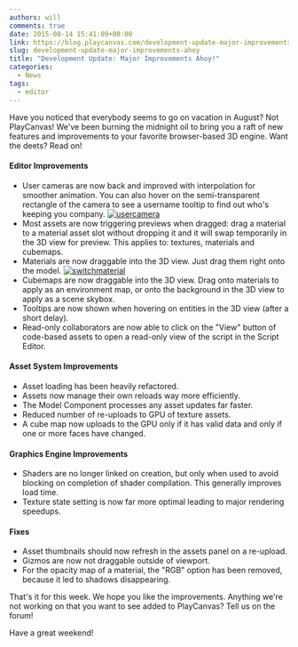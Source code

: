 ```yaml
---
authors: will
comments: true
date: 2015-08-14 15:41:09+00:00
link: https://blog.playcanvas.com/development-update-major-improvements-ahoy/
slug: development-update-major-improvements-ahoy
title: "Development Update: Major Improvements Ahoy!"
categories:
  - News
tags:
  - editor
---
```


Have you noticed that everybody seems to go on vacation in August? Not PlayCanvas! We've been burning the midnight oil to bring you a raft of new features and improvements to your favorite browser-based 3D engine. Want the deets? Read on!

#### Editor Improvements

- User cameras are now back and improved with interpolation for smoother animation. You can also hover on the semi-transparent rectangle of the camera to see a username tooltip to find out who's keeping you company.
  [![usercamera](/img/usercamera.gif)](/img/usercamera.gif)
- Most assets are now triggering previews when dragged: drag a material to a material asset slot without dropping it and it will swap temporarily in the 3D view for preview. This applies to: textures, materials and cubemaps.
- Materials are now draggable into the 3D view. Just drag them right onto the model.
  [![switchmaterial](/img/switchmaterial.gif)](/img/switchmaterial.gif)
- Cubemaps are now draggable into the 3D view. Drag onto materials to apply as an environment map, or onto the background in the 3D view to apply as a scene skybox.
- Tooltips are now shown when hovering on entities in the 3D view (after a short delay).
- Read-only collaborators are now able to click on the "View" button of code-based assets to open a read-only view of the script in the Script Editor.

#### Asset System Improvements

- Asset loading has been heavily refactored.
- Assets now manage their own reloads way more efficiently.
- The Model Component processes any asset updates far faster.
- Reduced number of re-uploads to GPU of texture assets.
- A cube map now uploads to the GPU only if it has valid data and only if one or more faces have changed.

#### Graphics Engine Improvements

- Shaders are no longer linked on creation, but only when used to avoid blocking on completion of shader compilation. This generally improves load time.
- Texture state setting is now far more optimal leading to major rendering speedups.

#### Fixes

- Asset thumbnails should now refresh in the assets panel on a re-upload.
- Gizmos are now not draggable outside of viewport.
- For the opacity map of a material, the "RGB" option has been removed, because it led to shadows disappearing.

That's it for this week. We hope you like the improvements. Anything we're not working on that you want to see added to PlayCanvas? Tell us on the forum!

Have a great weekend!
